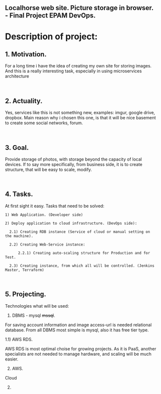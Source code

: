 ## Localhorse web site. Picture storage in browser. - Final Project EPAM DevOps.

<h1> Description of project: </h1>

<h2> 1. Motivation.</h2>

For a long time i have the idea of creating my own site for storing images.
And this is a really interesting task, especially in using microservices architecture

<br>
<h2> 2. Actuality. </h2>

Yes, services like this is not something new, examples: imgur, google drive, dropbox. Main reason why i chosen this one,
is that it will be nice basement to create some social networks, forum.

<br>
<h2> 3. Goal. </h2>

Provide storage of photos, with storage beyond the capacity of local devices. 
If to say more specifically, from business side, it is to create structure, that will be easy to scale, modify.

<br>
<h2> 4. Tasks. </h2>
  
At first sight it easy. Tasks that need to be solved:
```  
1) Web Application. (Developer side)
```
```
2) Deploy application to cloud infrastructure. (DevOps side):
  
  2.1) Creating RDB instance (Service of cloud or manual setting on the machine).

  2.2) Creating Web-Service instance:

      2.2.1) Creating auto-scaling structure for Production and for Test.

  2.3) Creating instance, from which all will be controlled. (Jenkins Master, Terraform)
```

<br>
<h2> 5. Projecting. </h2>

Technologies what will be used:

1) DBMS - mysql <s>mssql</s>.

For saving account information and image access-url is needed relational database. From all DBMS most simple is mysql, also it has free tier type.

1.1) AWS RDS.

AWS RDS is most optimal choise for growing projects. As it is PaaS, another specialists are not needed to manage hardware, and scaling will be much easier.

2) AWS.

Cloud  

2) 




